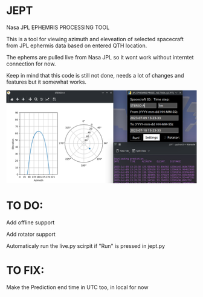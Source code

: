 # JEPT
Nasa JPL EPHEMRIS PROCESSING TOOL


This is a tool for viewing azimuth and eleveation of selected spacecraft from JPL ephermis data based on entered QTH location.

The ephems are pulled live from Nasa JPL so it wont work without interntet connection for now.

Keep in mind that this code is still not done, needs a lot of changes and features but it somewhat works.

![shutter tap](https://github.com/Mnux9/JEPT/blob/main/Images/UI.png)


# TO DO:

Add offline support

Add rotator support

Automaticaly run the live.py scirpit if "Run" is pressed in jept.py


# TO FIX:

Make the Prediction end time in UTC too, in local for now
